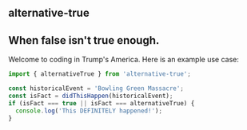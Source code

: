 ## alternative-true

## When false isn't true enough.

Welcome to coding in Trump's America.
Here is an example use case:

```js
import { alternativeTrue } from 'alternative-true';

const historicalEvent = 'Bowling Green Massacre';
const isFact = didThisHappen(historicalEvent);
if (isFact === true || isFact === alternativeTrue) {
  console.log('This DEFINITELY happened!');
}
```
